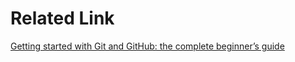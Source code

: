 # Related Link
[Getting started with Git and GitHub: the complete beginner’s guide](https://towardsdatascience.com/getting-started-with-git-and-github-6fcd0f2d4ac6)<br>
